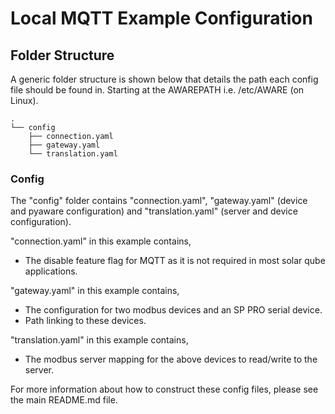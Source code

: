 # Local MQTT Example Configuration
## Folder Structure
A generic folder structure is shown below that details the path each config file should be found in. Starting at the 
AWAREPATH i.e. /etc/AWARE (on Linux).
```console
.
└── config
    ├── connection.yaml
    ├── gateway.yaml
    └── translation.yaml
```
### Config
The "config" folder contains "connection.yaml", "gateway.yaml" (device and pyaware configuration) and "translation.yaml" (server and device configuration). 

"connection.yaml" in this example contains,
* The disable feature flag for MQTT as it is not required in most solar qube applications.

"gateway.yaml" in this example contains,
* The configuration for two modbus devices and an SP PRO serial device.
* Path linking to these devices.

"translation.yaml" in this example contains,
* The modbus server mapping for the above devices to read/write to the server.
  
For more information about how to construct these config files, please see the main README.md file.